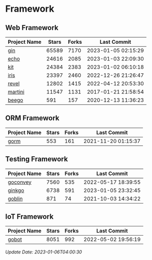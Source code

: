 # Framework

## Web Framework
| Project Name | Stars | Forks | Last Commit |
| ------------ | ----- | ----- | ----------- |
| [gin](https://github.com/gin-gonic/gin) | 65589 | 7170 | 2023-01-05 02:15:29 |
| [echo](https://github.com/labstack/echo) | 24616 | 2085 | 2023-01-03 22:09:30 |
| [kit](https://github.com/go-kit/kit) | 24384 | 2383 | 2023-01-02 06:10:18 |
| [iris](https://github.com/kataras/iris) | 23397 | 2460 | 2022-12-26 21:26:47 |
| [revel](https://github.com/revel/revel) | 12802 | 1415 | 2022-04-12 20:53:30 |
| [martini](https://github.com/go-martini/martini) | 11547 | 1131 | 2017-01-21 21:58:54 |
| [beego](https://github.com/astaxie/beego) | 591 | 157 | 2020-12-13 11:36:23 |

## ORM Framework
| Project Name | Stars | Forks | Last Commit |
| ------------ | ----- | ----- | ----------- |
| [gorm](https://github.com/jinzhu/gorm) | 553 | 161 | 2021-11-20 01:15:37 |

## Testing Framework
| Project Name | Stars | Forks | Last Commit |
| ------------ | ----- | ----- | ----------- |
| [goconvey](https://github.com/smartystreets/goconvey) | 7560 | 535 | 2022-05-17 18:39:55 |
| [ginkgo](https://github.com/onsi/ginkgo) | 6738 | 591 | 2023-01-05 23:32:45 |
| [goblin](https://github.com/franela/goblin) | 871 | 74 | 2021-10-03 14:34:22 |

## IoT Framework
| Project Name | Stars | Forks | Last Commit |
| ------------ | ----- | ----- | ----------- |
| [gobot](https://github.com/hybridgroup/gobot) | 8051 | 992 | 2022-05-02 19:56:19 |

*Update Date: 2023-01-06T04:00:30*